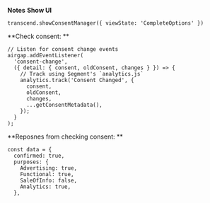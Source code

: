 **Notes**
**Show UI**
```
transcend.showConsentManager({ viewState: 'CompleteOptions' })
 ```
**Check consent: **
```
// Listen for consent change events
airgap.addEventListener(
  'consent-change',
  ({ detail: { consent, oldConsent, changes } }) => {
    // Track using Segment's `analytics.js`
    analytics.track('Consent Changed', {
      consent,
      oldConsent,
      changes,
      ...getConsentMetadata(),
    });
  }
);
```
**Reposnes from checking consent: **
```
const data = {
  confirmed: true,
  purposes: {
    Advertising: true,
    Functional: true,
    SaleOfInfo: false,
    Analytics: true,
  },
```
